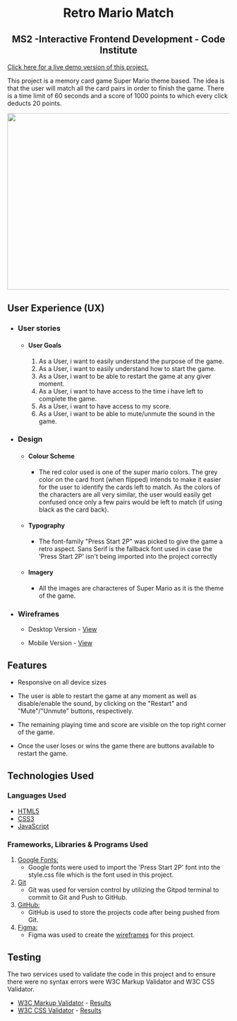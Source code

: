 <h1 align="center">Retro Mario Match</h1>

<h2 align="center"> MS2 -Interactive Frontend Development - Code Institute </h2>

[Click here for a live demo version of this project.](https://mendesfsweden.github.io/MilestoneProject2/)

This project is a memory card game Super Mario theme based. The idea is that the user will match all the card pairs in order to finish the game. There is a time limit of 60 seconds and a score of 1000 points to which every click deducts 20 points. 

<img src="assets/images/demo.png" width="1000" height="400">

## User Experience (UX)

-   ### User stories
    
    -   #### User Goals

        1. As a User, i want to easily understand the purpose of the game.
        2. As a User, i want to easily understand how to start the game.
        3. As a User, i want to be able to restart the game at any giver moment.
        4. As a User, i want to have access to the time i have left to complete the game.
        5. As a User, i want to have access to my score.
        6. As a User, i want to be able to mute/unmute the sound in the game.
        
-   ### Design
    -   #### Colour Scheme
        -   The red color used is one of the super mario colors. The grey color on the card front (when flipped) intends to make it easier for the user to identify the cards left to match. As the colors of the characters are all very similar, the user would easily get confused once only a few pairs would be left to match (if using black as the card back).
    -   #### Typography
        -   The font-family "Press Start 2P" was picked to give the game a retro aspect. Sans Serif is the fallback font used in case the 'Press Start 2P' isn't being imported              into the project correctly
    -   #### Imagery
        -   All the images are characteres of Super Mario as it is the theme of the game.
        
-   ### Wireframes

    -   Desktop Version - [View](https://github.com/mendesfsweden/MilestoneProject2/blob/master/assets/mockups/Desktop.pdf)
      
    -   Mobile Version - [View](https://github.com/mendesfsweden/MilestoneProject2/blob/master/assets/mockups/Mobile.pdf) 

## Features

-   Responsive on all device sizes

-   The user is able to restart the game at any moment as well as disable/enable the sound, by clicking on the "Restart" and "Mute"/"Unmute" buttons, respectively.

-   The remaining playing time and score are visible on the top right corner of the game.

-   Once the user loses or wins the game there are buttons available to restart the game.

## Technologies Used

### Languages Used

-   [HTML5](https://en.wikipedia.org/wiki/HTML5)
-   [CSS3](https://en.wikipedia.org/wiki/Cascading_Style_Sheets)
-   [JavaScript](https://en.wikipedia.org/wiki/JavaScript)

### Frameworks, Libraries & Programs Used

1. [Google Fonts:](https://fonts.google.com/)
    - Google fonts were used to import the 'Press Start 2P' font into the style.css file which is the font used in this project.
1. [Git](https://git-scm.com/)
    - Git was used for version control by utilizing the Gitpod terminal to commit to Git and Push to GitHub.
1. [GitHub:](https://github.com/)
    - GitHub is used to store the projects code after being pushed from Git.
1. [Figma:](https://figma.com/)
    - Figma was used to create the [wireframes](https://figma.com/) for this project.

## Testing

The two services used to validate the code in this project and to ensure there were no syntax errors were W3C Markup Validator and W3C CSS Validator.

-   [W3C Markup Validator](https://validator.w3.org/) - [Results](https://validator.w3.org/nu/?doc=https%3A%2F%2Fmendesfsweden.github.io%2FMilestoneProject2%2F)
-   [W3C CSS Validator](http://jigsaw.w3.org/css-validator/) - [Results](http://jigsaw.w3.org/css-validator/validator?uri=https%3A%2F%2Fmendesfsweden.github.io%2FMilestoneProject2%2F&profile=css3svg&usermedium=all&warning=1&vextwarning=)























    

   

   

      





